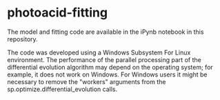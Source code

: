 # photoacid-fitting

The model and fitting code are available in the iPynb notebook in this repository.


The code was developed using a Windows Subsystem For Linux environment. The performance of the parallel processing part of the differential evolution algorithm may depend on the operating system; for example, it does not work on Windows. For Windows users it might be necessary to remove the "workers" arguments from the sp.optimize.differential_evolution calls.
